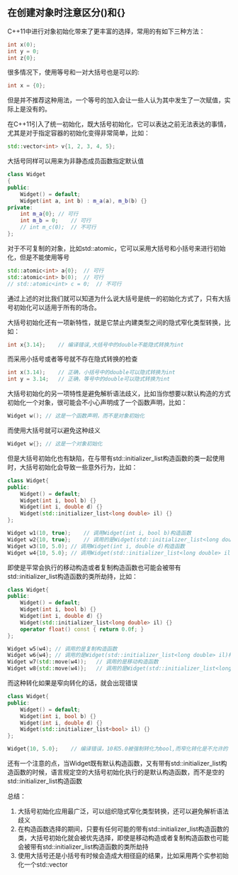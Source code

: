 ## 在创建对象时注意区分()和{}

C++11中进行对象初始化带来了更丰富的选择，常用的有如下三种方法：
```cpp
int x(0);
int y = 0;
int z{0};
```
很多情况下，使用等号和一对大括号也是可以的:
```cpp
int x = {0};
```
但是并不推荐这种用法，一个等号的加入会让一些人认为其中发生了一次赋值，实际上是没有的。

在C++11引入了统一初始化，既大括号初始化，它可以表达之前无法表达的事情，尤其是对于指定容器的初始化变得非常简单，比如：
```cpp
std::vector<int> v{1, 2, 3, 4, 5};
```
大括号同样可以用来为非静态成员函数指定默认值
```cpp
class Widget
{
public:
	Widget() = default;
	Widget(int a, int b) : m_a(a), m_b(b) {}
private:
	int m_a{0};	// 可行
	int m_b = 0;	// 可行
	// int m_c(0);	// 不可行
};
```
对于不可复制的对象，比如std::atomic，它可以采用大括号和小括号来进行初始化，但是不能使用等号
```cpp
std::atomic<int> a{0};	// 可行
std::atomic<int> b(0);	// 可行
// std::atomic<int> c = 0;	// 不可行
```
通过上述的对比我们就可以知道为什么说大括号是统一的初始化方式了，只有大括号初始化可以适用于所有的场合。

大括号初始化还有一项新特性，就是它禁止内建类型之间的隐式窄化类型转换，比如：
```cpp
int x{3.14};	// 编译错误,大括号中的double不能隐式转换为int
```
而采用小括号或者等号就不存在隐式转换的检查
```cpp
int x(3.14);	// 正确，小括号中的double可以隐式转换为int
int y = 3.14;	// 正确，等号中的double可以隐式转换为int
```
大括号初始化的另一项特性是避免解析语法歧义，比如当你想要以默认构造的方式初始化一个对象，很可能会不小心声明成了一个函数声明，比如：
```cpp
Widget w();	// 这是一个函数声明，而不是对象初始化
```
而使用大括号就可以避免这种歧义
```cpp
Widget w{};	// 这是一个对象初始化
```
但是大括号初始化也有缺陷，在与带有std::initializer_list构造函数的类一起使用时，大括号初始化会导致一些意外行为，比如：
```cpp
class Widget{
public:
	Widget() = default;
	Widget(int i, bool b) {}
	Widget(int i, double d) {}
	Widget(std::initializer_list<long double> il) {}
};

Widget w1(10, true);	// 调用Widget(int i, bool b)构造函数
Widget w2{10, true};	// 调用的是Widget(std::initializer_list<long double> il)构造函数，10和true被强制转化为long double
Widget w3(10, 5.0);	// 调用Widget(int i, double d)构造函数
Widget w4{10, 5.0};	// 调用Widget(std::initializer_list<long double> il)构造函数，10和5.0被强制转化为long double
```
即使是平常会执行的移动构造或者复制构造函数也可能会被带有std::initializer_list构造函数的类所劫持，比如：
```cpp
class Widget{
public:
	Widget() = default;
	Widget(int i, bool b) {}
	Widget(int i, double d) {}
	Widget(std::initializer_list<long double> il) {}
	operator float() const { return 0.0f; }
};

Widget w5(w4); // 调用的是复制构造函数
Widget w6{w4}; // 调用的是Widget(std::initializer_list<long double> il)构造函数，w4的返回值被强制转化为float，然后再被强制转化为long double
Widget w7(std::move(w4));	// 调用的是移动构造函数
Widget w8{std::move(w4)};	// 调用的是Widget(std::initializer_list<long double> il)构造函数，和w6结果一样
```

而这种转化如果是窄向转化的话，就会出现错误
```cpp
class Widget{
public:
	Widget() = default;
	Widget(int i, bool b) {}
	Widget(int i, double d) {}
	Widget(std::initializer_list<bool> il) {}
};

Widget{10, 5.0};	// 编译错误，10和5.0被强制转化为bool,而窄化转化是不允许的
```

还有一个注意的点，当Widget既有默认构造函数，又有带有std::initializer_list构造函数的时候，语言规定空的大括号初始化执行的是默认构造函数，而不是空的std::initializer_list构造函数

总结：
1. 大括号初始化应用最广泛，可以组织隐式窄化类型转换，还可以避免解析语法歧义
2. 在构造函数选择的期间，只要有任何可能的带有std::initializer_list构造函数的类，大括号初始化就会被优先选择，即使是移动构造或者复制构造函数也可能会被带有std::initializer_list构造函数的类所劫持
3. 使用大括号还是小括号有时候会造成大相径庭的结果，比如采用两个实参初始化一个std::vector